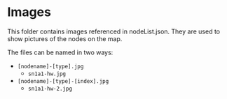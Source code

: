 # Images

This folder contains images referenced in nodeList.json. They are used to show pictures of the nodes on the map.

The files can be named in two ways:

- `[nodename]-[type].jpg`
    - `sn1a1-hw.jpg`
- `[nodename]-[type]-[index].jpg`
    - `sn1a1-hw-2.jpg`
